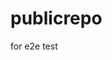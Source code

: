 # publicrepo
for e2e test






































































































































































































































































